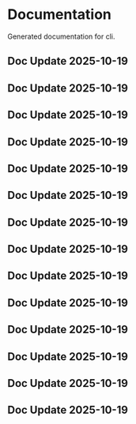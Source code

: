 # Documentation

Generated documentation for cli.

## Doc Update 2025-10-19

## Doc Update 2025-10-19

## Doc Update 2025-10-19

## Doc Update 2025-10-19

## Doc Update 2025-10-19

## Doc Update 2025-10-19

## Doc Update 2025-10-19

## Doc Update 2025-10-19

## Doc Update 2025-10-19

## Doc Update 2025-10-19

## Doc Update 2025-10-19

## Doc Update 2025-10-19

## Doc Update 2025-10-19

## Doc Update 2025-10-19
